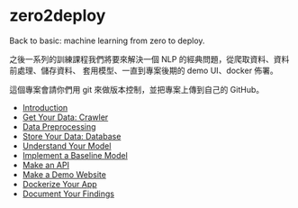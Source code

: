 # zero2deploy
Back to basic: machine learning from zero to deploy.

之後一系列的訓練課程我們將要來解決一個 NLP 的經典問題，從爬取資料、資料前處理、儲存資料、
套用模型、一直到專案後期的 demo UI、docker 佈署。

這個專案會請你們用 git 來做版本控制，並把專案上傳到自己的 GitHub。

- [Introduction](./introduction.md)
- [Get Your Data: Crawler](./crawler.md)
- [Data Preprocessing](./data-preprocessing.md)
- [Store Your Data: Database](./database.md)
- [Understand Your Model](./understand-your-model.md)
- [Implement a Baseline Model](./implement-a-baseline-model.md)
- [Make an API](./api.md)
- [Make a Demo Website](./demo-website.md)
- [Dockerize Your App](./docker.md)
- [Document Your Findings](./report.md)
